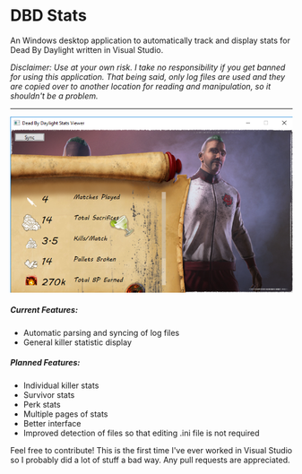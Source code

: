 # DBD Stats
An Windows desktop application to automatically track and display stats for Dead By Daylight written in Visual Studio.

*Disclaimer:  Use at your own risk. I take no responsibility if you get banned for using this application. That being said, only log files are used and they are copied over to another location for reading and manipulation, so it shouldn't be a problem.*

---

![screencap](https://github.com/JackTruskowski/DBD_Stats/blob/master/Assets/Screencap.PNG "Application interface")

##### Current Features:

- Automatic parsing and syncing of log files 
- General killer statistic display

##### Planned Features:
- Individual killer stats
- Survivor stats
- Perk stats
- Multiple pages of stats
- Better interface
- Improved detection of files so that editing .ini file is not required

Feel free to contribute! This is the first time I've ever worked in Visual Studio so I probably did a lot of stuff a bad way. Any pull requests are appreciated.


